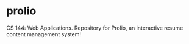 # prolio
CS 144: Web Applications. Repository for Prolio, an interactive resume content management system!
